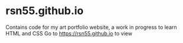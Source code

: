 # rsn55.github.io
Contains code for my art portfolio website, a work in progress to learn HTML and CSS
Go to https://rsn55.github.io to view
